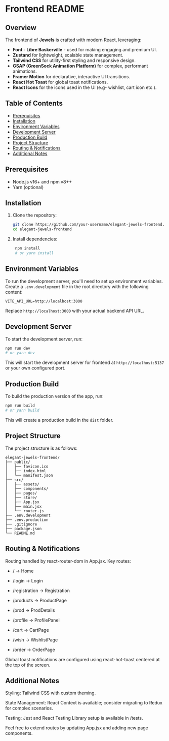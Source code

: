 # Frontend README

## Overview

The frontend of **Jewels** is crafted with modern React, leveraging:

- **Font - Libre Baskerville** - used for making engaging and premium UI.
- **Zustand** for lightweight, scalable state management.
- **Tailwind CSS** for utility-first styling and responsive design.
- **GSAP (GreenSock Animation Platform)** for complex, performant animations.
- **Framer Motion** for declarative, interactive UI transitions.
- **React Hot Toast** for global toast notifications.
- **React Icons** for the icons used in the UI (e.g- wishlist, cart icon etc.).

## Table of Contents

- [Prerequisites](#prerequisites)
- [Installation](#installation)
- [Environment Variables](#environment-variables)
- [Development Server](#development-server)
- [Production Build](#production-build)
- [Project Structure](#project-structure)
- [Routing & Notifications](#routing-&-notifications)
- [Additional Notes](#additional-notes)


## Prerequisites

- Node.js v16+ and npm v8++
- Yarn (optional)

## Installation

1. Clone the repository:
   ```bash
   git clone https://github.com/your-username/elegant-jewels-frontend.git
   cd elegant-jewels-frontend
   ```

2. Install dependencies:
   ```bash
    npm install
    # or yarn install
   ```

## Environment Variables
To run the development server, you'll need to set up environment variables. Create a `.env.development` file in the root directory with the following content:
```
VITE_API_URL=http://localhost:3000
```
Replace `http://localhost:3000` with your actual backend API URL.


## Development Server
To start the development server, run:
```bash
npm run dev
# or yarn dev
```
This will start the development server for frontend at `http://localhost:5137` or your own configured port.

## Production Build
To build the production version of the app, run:
```bash
npm run build
# or yarn build
```
This will create a production build in the `dist` folder.

## Project Structure
The project structure is as follows:
```
elegant-jewels-frontend/
├── public/
│   ├── favicon.ico
│   ├── index.html
│   └── manifest.json
├── src/
│   ├── assets/
│   ├── components/
│   ├── pages/
│   ├── store/
│   ├── App.jsx
│   ├── main.jsx
│   └── router.js
├── .env.development
├── .env.production
├── .gitignore
├── package.json
└── README.md
```

## Routing & Notifications

Routing handled by react-router-dom in App.jsx. Key routes:

- / → Home

- /login → Login

- /registration → Registration

- /products → ProductPage

- /prod → ProdDetails

- /profile → ProfilePanel

- /cart → CartPage

- /wish → WishlistPage

- /order → OrderPage

Global toast notifications are configured using react-hot-toast centered at the top of the screen.

## Additional Notes

Styling: Tailwind CSS with custom theming.

State Management: React Context is available; consider migrating to Redux for complex scenarios.

Testing: Jest and React Testing Library setup is available in /tests.

Feel free to extend routes by updating App.jsx and adding new page components.